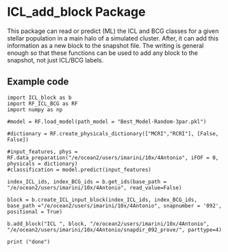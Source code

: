 # ICL_add_block Package

This package can read or predict (ML) the ICL and BCG classes for a given
stellar population in a main halo of a simulated cluster. After, it can add
this information as a new block to the snapshot file. The writing is general
enough so that these functions can be used to add any block to the snapshot,
not just ICL/BCG labels. 

## Example code
```
import ICL_block as b
import RF_ICL_BCG as RF
import numpy as np

#model = RF.load_model(path_model = "Best_Model-Random-3par.pkl")

#dictionary = RF.create_physicals_dictionary(["MCRI","RCRI"], [False, False])

#input_features, phys = RF.data_preparation("/e/ocean2/users/imarini/10x/4Antonio", iFOF = 0, physicals = dictionary)
#classification = model.predict(input_features)

index_ICL_ids, index_BCG_ids = b.get_ids(base_path = "/e/ocean2/users/imarini/10x/4Antonio", read_value=False)

block = b.create_ICL_input_block(index_ICL_ids, index_BCG_ids, base_path ="/e/ocean2/users/imarini/10x/4Antonio", snapnumber = '092', positional = True)

b.add_block("ICL ", block, "/e/ocean2/users/imarini/10x/4Antonio", "/e/ocean2/users/imarini/10x/4Antonio/snapdir_092_prove/", parttype=4)

print ("done")
```
